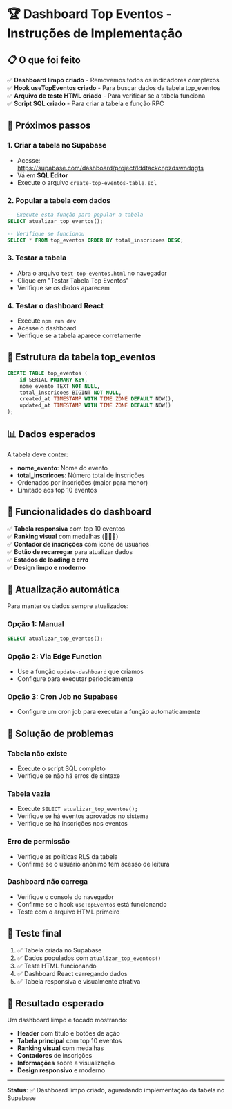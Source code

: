 # 🏆 Dashboard Top Eventos - Instruções de Implementação

## 📋 O que foi feito

✅ **Dashboard limpo criado** - Removemos todos os indicadores complexos  
✅ **Hook useTopEventos criado** - Para buscar dados da tabela top_eventos  
✅ **Arquivo de teste HTML criado** - Para verificar se a tabela funciona  
✅ **Script SQL criado** - Para criar a tabela e função RPC  

## 🚀 Próximos passos

### 1. **Criar a tabela no Supabase**
- Acesse: https://supabase.com/dashboard/project/lddtackcnpzdswndqgfs
- Vá em **SQL Editor**
- Execute o arquivo `create-top-eventos-table.sql`

### 2. **Popular a tabela com dados**
```sql
-- Execute esta função para popular a tabela
SELECT atualizar_top_eventos();

-- Verifique se funcionou
SELECT * FROM top_eventos ORDER BY total_inscricoes DESC;
```

### 3. **Testar a tabela**
- Abra o arquivo `test-top-eventos.html` no navegador
- Clique em "Testar Tabela Top Eventos"
- Verifique se os dados aparecem

### 4. **Testar o dashboard React**
- Execute `npm run dev`
- Acesse o dashboard
- Verifique se a tabela aparece corretamente

## 🔧 Estrutura da tabela top_eventos

```sql
CREATE TABLE top_eventos (
    id SERIAL PRIMARY KEY,
    nome_evento TEXT NOT NULL,
    total_inscricoes BIGINT NOT NULL,
    created_at TIMESTAMP WITH TIME ZONE DEFAULT NOW(),
    updated_at TIMESTAMP WITH TIME ZONE DEFAULT NOW()
);
```

## 📊 Dados esperados

A tabela deve conter:
- **nome_evento**: Nome do evento
- **total_inscricoes**: Número total de inscrições
- Ordenados por inscrições (maior para menor)
- Limitado aos top 10 eventos

## 🎯 Funcionalidades do dashboard

✅ **Tabela responsiva** com top 10 eventos  
✅ **Ranking visual** com medalhas (🥇🥈🥉)  
✅ **Contador de inscrições** com ícone de usuários  
✅ **Botão de recarregar** para atualizar dados  
✅ **Estados de loading e erro**  
✅ **Design limpo e moderno**  

## 🔄 Atualização automática

Para manter os dados sempre atualizados:

### Opção 1: Manual
```sql
SELECT atualizar_top_eventos();
```

### Opção 2: Via Edge Function
- Use a função `update-dashboard` que criamos
- Configure para executar periodicamente

### Opção 3: Cron Job no Supabase
- Configure um cron job para executar a função automaticamente

## 🐛 Solução de problemas

### Tabela não existe
- Execute o script SQL completo
- Verifique se não há erros de sintaxe

### Tabela vazia
- Execute `SELECT atualizar_top_eventos();`
- Verifique se há eventos aprovados no sistema
- Verifique se há inscrições nos eventos

### Erro de permissão
- Verifique as políticas RLS da tabela
- Confirme se o usuário anônimo tem acesso de leitura

### Dashboard não carrega
- Verifique o console do navegador
- Confirme se o hook `useTopEventos` está funcionando
- Teste com o arquivo HTML primeiro

## 📱 Teste final

1. ✅ Tabela criada no Supabase
2. ✅ Dados populados com `atualizar_top_eventos()`
3. ✅ Teste HTML funcionando
4. ✅ Dashboard React carregando dados
5. ✅ Tabela responsiva e visualmente atrativa

## 🎉 Resultado esperado

Um dashboard limpo e focado mostrando:
- **Header** com título e botões de ação
- **Tabela principal** com top 10 eventos
- **Ranking visual** com medalhas
- **Contadores** de inscrições
- **Informações** sobre a visualização
- **Design responsivo** e moderno

---

**Status**: ✅ Dashboard limpo criado, aguardando implementação da tabela no Supabase
